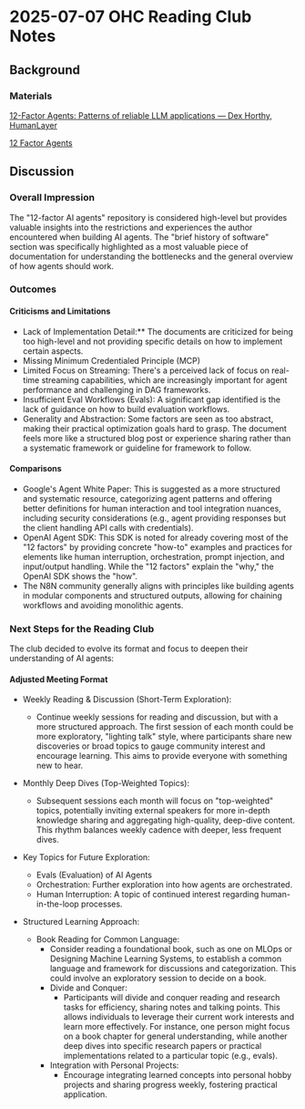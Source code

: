 # 2025-07-07 OHC Reading Club Notes

## Background

### Materials

[12-Factor Agents: Patterns of reliable LLM applications — Dex Horthy, HumanLayer](https://www.youtube.com/watch?v=8kMaTybvDUw)

[12 Factor Agents](https://github.com/humanlayer/12-factor-agents)

## Discussion

### Overall Impression

The "12-factor AI agents" repository is considered high-level but provides valuable insights into the restrictions and experiences the author encountered when building AI agents. The "brief history of software" section was specifically highlighted as a most valuable piece of documentation for understanding the bottlenecks and the general overview of how agents should work.

### Outcomes

#### Criticisms and Limitations

- Lack of Implementation Detail:** The documents are criticized for being too high-level and not providing specific details on how to implement certain aspects.
- Missing Minimum Credentialed Principle (MCP)
- Limited Focus on Streaming: There's a perceived lack of focus on real-time streaming capabilities, which are increasingly important for agent performance and challenging in DAG frameworks.
- Insufficient Eval Workflows (Evals): A significant gap identified is the lack of guidance on how to build evaluation workflows.
- Generality and Abstraction: Some factors are seen as too abstract, making their practical optimization goals hard to grasp. The document feels more like a structured blog post or experience sharing rather than a systematic framework or guideline for framework to follow.

#### Comparisons

- Google's Agent White Paper: This is suggested as a more structured and systematic resource, categorizing agent patterns and offering better definitions for human interaction and tool integration nuances, including security considerations (e.g., agent providing responses but the client handling API calls with credentials).
- OpenAI Agent SDK: This SDK is noted for already covering most of the "12 factors" by providing concrete "how-to" examples and practices for elements like human interruption, orchestration, prompt injection, and input/output handling. While the "12 factors" explain the "why," the OpenAI SDK shows the "how".
- The N8N community generally aligns with principles like building agents in modular components and structured outputs, allowing for chaining workflows and avoiding monolithic agents.

### Next Steps for the Reading Club

The club decided to evolve its format and focus to deepen their understanding of AI agents:

#### Adjusted Meeting Format

- Weekly Reading & Discussion (Short-Term Exploration):
  - Continue weekly sessions for reading and discussion, but with a more structured approach. The first session of each month could be more exploratory, "lighting talk" style, where participants share new discoveries or broad topics to gauge community interest and encourage learning. This aims to provide everyone with something new to hear.
- Monthly Deep Dives (Top-Weighted Topics):
  - Subsequent sessions each month will focus on "top-weighted" topics, potentially inviting external speakers for more in-depth knowledge sharing and aggregating high-quality, deep-dive content. This rhythm balances weekly cadence with deeper, less frequent dives.
- Key Topics for Future Exploration:
  - Evals (Evaluation) of AI Agents
  - Orchestration: Further exploration into how agents are orchestrated.
  - Human Interruption: A topic of continued interest regarding human-in-the-loop processes.

- Structured Learning Approach:
  - Book Reading for Common Language:
    - Consider reading a foundational book, such as one on MLOps or Designing Machine Learning Systems, to establish a common language and framework for discussions and categorization. This could involve an exploratory session to decide on a book.
    - Divide and Conquer:
      - Participants will divide and conquer reading and research tasks for efficiency, sharing notes and talking points. This allows individuals to leverage their current work interests and learn more effectively. For instance, one person might focus on a book chapter for general understanding, while another deep dives into specific research papers or practical implementations related to a particular topic (e.g., evals).
    - Integration with Personal Projects:
      - Encourage integrating learned concepts into personal hobby projects and sharing progress weekly, fostering practical application.

